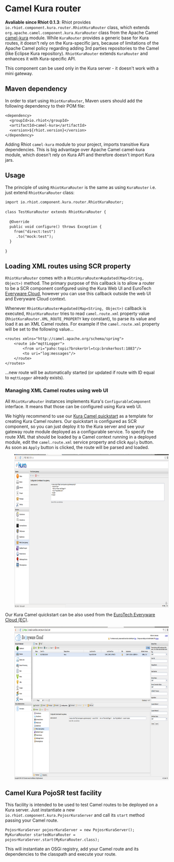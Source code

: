 # Camel Kura router

**Avaliable since Rhiot 0.1.3**: Rhiot provides `io.rhiot.component.kura.router.RhiotKuraRouter` class, which extends 
`org.apache.camel.component.kura.KuraRouter` class from the Apache Camel 
[camel-kura](http://camel.apache.org/kura) module. While `KuraRouter` provides a generic base for Kura routes, it 
doesn't rely on the Kura-specific jars, because of limitations of the Apache Camel policy regarding adding 3rd parties repositories to the Camel (like Eclipse Kura repository). `RhiotKuraRouter` extends `KuraRouter` and enhances it with Kura-specific API.

This component can be used only in the Kura server - it doesn't work with a mini gateway.

## Maven dependency

In order to start using `RhiotKuraRouter`, Maven users should add the following dependency to their POM file:

    <dependency>
      <groupId>io.rhiot</groupId>
      <artifactId>camel-kura</artifactId>
      <version>${rhiot.version}</version>
    </dependency>

Adding Rhiot `camel-kura` module to your project, imports transitive Kura dependencies. This is big advantage over Apache
Camel camel-kura module, which doesn't rely on Kura API and therefore doesn't import Kura jars.

## Usage

The principle of using `RhiotKuraRouter` is the same as using `KuraRouter` i.e. just extend `RhiotKuraRouter` class:

    import io.rhiot.component.kura.router.RhiotKuraRouter;
    
    class TestKuraRouter extends RhiotKuraRouter {

      @Override
	  public void configure() throws Exception {
	    from("direct:test")
	     .to("mock:test");
	  }

	}

## Loading XML routes using SCR property

`RhiotKuraRouter` comes with a `RhiotKuraRouter#updated(Map<String, Object>)` method. The primary purpose of this callback 
is to allow a router to be a SCR component configured using the Kura Web UI and EuroTech 
[Everyware Cloud](http://www.eurotech.com/en/products/software+services/everyware+cloud+m2m+platform/m2m+what+it+is),
however you can use this callback outside the web UI and Everyware Cloud context.

Whenever `RhiotKuraRouter#updated(Map<String, Object>)` callback is executed, `RhiotKuraRouter` tries to read `camel.route.xml`
property value (`RhiotKuraRouter.XML_ROUTE_PROPERTY` key constant), to parse its value and load it as an XML Camel routes. 
For example if the `camel.route.xml` property will be set to the following value...

    <routes xmlns="http://camel.apache.org/schema/spring">
        <route id="mqttLogger">
            <from uri="paho:topic?brokerUrl=tcp:brokerhost:1883"/>
            <to uri="log:messages"/>
        </route>
    </routes>
    
...new route will be automatically started (or updated if route with ID equal to `mqttLogger` already exists).

### Managing XML Camel routes using web UI

All `RhiotKuraRouter` instances implements Kura's `ConfigurableComponent` interface. It means that those can be
configured using Kura web UI.

We highly recommend to use our [Kura Camel quickstart](../../../quickstarts/kura_camel_quickstart.md) 
as a template for creating Kura Camel routers. Our quickstart is configured as SCR component, so you can just deploy
it to the Kura server and see your gateway route module deployed as a configurable service. To specify the route XML
that should be loaded by a Camel context running in a deployed module, edit the `camel.route.xml` service property and
click `Apply` button. As soon as `Apply` button is clicked, the route will be parsed and loaded.

<a href="kura_camel_routes_webui.png" target="_blank">
  <img src="kura_camel_routes_webui.png" align="center" height="500" hspace="30">
</a>

Our Kura Camel quickstart can be also used from the 
[EuroTech Everyware Cloud (EC)](http://www.eurotech.com/en/products/software+services/everyware+cloud+m2m+platform/m2m+what+it+is).

<a href="kura_camel_routes_webui.png" target="_blank">
  <img src="kura_camel_routes_ec.png" align="center" height="500" hspace="30">
</a>
	
## Camel Kura PojoSR test facility

This facility is intended to be used to test Camel routes to be deployed on a Kura server. Just instantiate a new `io.rhiot.component.kura.PojosrKuraServer` and call its `start` method passing your Camel route.

	PojosrKuraServer pojosrKuraServer = new PojosrKuraServer();
    MyKuraRouter startedKuraRouter = pojosrKuraServer.start(MyKuraRouter.class);

This will instantiate an OSGi registry, add your Camel route and its dependencies to the classpath and execute your route.